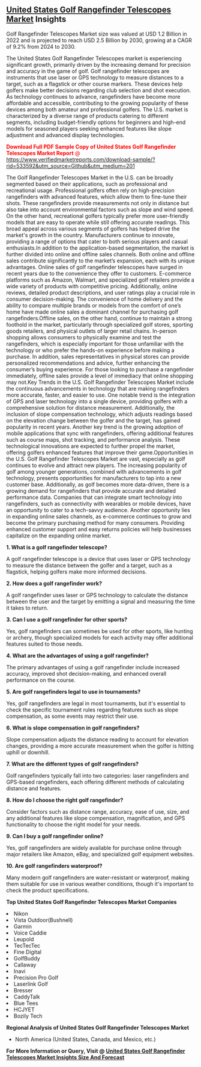 <h2><a href="https://www.verifiedmarketreports.com/download-sample/?rid=533592&amp;utm_source=Github&amp;utm_medium=201" target="_blank">United States Golf Rangefinder Telescopes Market</a> Insights</h2><p>Golf Rangefinder Telescopes Market size was valued at USD 1.2 Billion in 2022 and is projected to reach USD 2.5 Billion by 2030, growing at a CAGR of 9.2% from 2024 to 2030.</p><p><p>The United States Golf Rangefinder Telescopes market is experiencing significant growth, primarily driven by the increasing demand for precision and accuracy in the game of golf. Golf rangefinder telescopes are instruments that use laser or GPS technology to measure distances to a target, such as a flagstick or other course markers. These devices help golfers make better decisions regarding club selection and shot execution. As technology continues to advance, rangefinders have become more affordable and accessible, contributing to the growing popularity of these devices among both amateur and professional golfers. The U.S. market is characterized by a diverse range of products catering to different segments, including budget-friendly options for beginners and high-end models for seasoned players seeking enhanced features like slope adjustment and advanced display technologies. <p><span class=""><span style="color: #ff0000;"><strong>Download Full PDF Sample Copy of United States Golf Rangefinder Telescopes Market Report</strong> @ </span><a href="https://www.verifiedmarketreports.com/download-sample/?rid=533592&amp;utm_source=Github&amp;utm_medium=201" target="_blank">https://www.verifiedmarketreports.com/download-sample/?rid=533592&amp;utm_source=Github&amp;utm_medium=201</a></span></p>The Golf Rangefinder Telescopes Market in the U.S. can be broadly segmented based on their applications, such as professional and recreational usage. Professional golfers often rely on high-precision rangefinders with advanced features, which allow them to fine-tune their shots. These rangefinders provide measurements not only in distance but also take into account environmental factors such as slope and wind speed. On the other hand, recreational golfers typically prefer more user-friendly models that are easy to operate while still offering accurate readings. This broad appeal across various segments of golfers has helped drive the market's growth in the country. Manufacturers continue to innovate, providing a range of options that cater to both serious players and casual enthusiasts.In addition to the application-based segmentation, the market is further divided into online and offline sales channels. Both online and offline sales contribute significantly to the market’s expansion, each with its unique advantages. Online sales of golf rangefinder telescopes have surged in recent years due to the convenience they offer to customers. E-commerce platforms such as Amazon, Walmart, and specialized golf retailers provide a wide variety of products with competitive pricing. Additionally, online reviews, detailed product descriptions, and user ratings play a crucial role in consumer decision-making. The convenience of home delivery and the ability to compare multiple brands or models from the comfort of one’s home have made online sales a dominant channel for purchasing golf rangefinders.Offline sales, on the other hand, continue to maintain a strong foothold in the market, particularly through specialized golf stores, sporting goods retailers, and physical outlets of larger retail chains. In-person shopping allows consumers to physically examine and test the rangefinders, which is especially important for those unfamiliar with the technology or who prefer the hands-on experience before making a purchase. In addition, sales representatives in physical stores can provide personalized recommendations and advice, further enhancing the consumer’s buying experience. For those looking to purchase a rangefinder immediately, offline sales provide a level of immediacy that online shopping may not.Key Trends in the U.S. Golf Rangefinder Telescopes Market include the continuous advancements in technology that are making rangefinders more accurate, faster, and easier to use. One notable trend is the integration of GPS and laser technology into a single device, providing golfers with a comprehensive solution for distance measurement. Additionally, the inclusion of slope compensation technology, which adjusts readings based on the elevation change between the golfer and the target, has gained popularity in recent years. Another key trend is the growing adoption of mobile applications that sync with rangefinders, offering additional features such as course maps, shot tracking, and performance analysis. These technological innovations are expected to further propel the market, offering golfers enhanced features that improve their game.Opportunities in the U.S. Golf Rangefinder Telescopes Market are vast, especially as golf continues to evolve and attract new players. The increasing popularity of golf among younger generations, combined with advancements in golf technology, presents opportunities for manufacturers to tap into a new customer base. Additionally, as golf becomes more data-driven, there is a growing demand for rangefinders that provide accurate and detailed performance data. Companies that can integrate smart technology into rangefinders, such as connectivity with wearables or mobile devices, have an opportunity to cater to a tech-savvy audience. Another opportunity lies in expanding online sales channels, as e-commerce continues to grow and become the primary purchasing method for many consumers. Providing enhanced customer support and easy returns policies will help businesses capitalize on the expanding online market.<p><strong>1. What is a golf rangefinder telescope?</strong></p><p>A golf rangefinder telescope is a device that uses laser or GPS technology to measure the distance between the golfer and a target, such as a flagstick, helping golfers make more informed decisions.</p><p><strong>2. How does a golf rangefinder work?</strong></p><p>A golf rangefinder uses laser or GPS technology to calculate the distance between the user and the target by emitting a signal and measuring the time it takes to return.</p><p><strong>3. Can I use a golf rangefinder for other sports?</strong></p><p>Yes, golf rangefinders can sometimes be used for other sports, like hunting or archery, though specialized models for each activity may offer additional features suited to those needs.</p><p><strong>4. What are the advantages of using a golf rangefinder?</strong></p><p>The primary advantages of using a golf rangefinder include increased accuracy, improved shot decision-making, and enhanced overall performance on the course.</p><p><strong>5. Are golf rangefinders legal to use in tournaments?</strong></p><p>Yes, golf rangefinders are legal in most tournaments, but it's essential to check the specific tournament rules regarding features such as slope compensation, as some events may restrict their use.</p><p><strong>6. What is slope compensation in golf rangefinders?</strong></p><p>Slope compensation adjusts the distance reading to account for elevation changes, providing a more accurate measurement when the golfer is hitting uphill or downhill.</p><p><strong>7. What are the different types of golf rangefinders?</strong></p><p>Golf rangefinders typically fall into two categories: laser rangefinders and GPS-based rangefinders, each offering different methods of calculating distance and features.</p><p><strong>8. How do I choose the right golf rangefinder?</strong></p><p>Consider factors such as distance range, accuracy, ease of use, size, and any additional features like slope compensation, magnification, and GPS functionality to choose the right model for your needs.</p><p><strong>9. Can I buy a golf rangefinder online?</strong></p><p>Yes, golf rangefinders are widely available for purchase online through major retailers like Amazon, eBay, and specialized golf equipment websites.</p><p><strong>10. Are golf rangefinders waterproof?</strong></p><p>Many modern golf rangefinders are water-resistant or waterproof, making them suitable for use in various weather conditions, though it's important to check the product specifications.</p></p><p><strong>Top United States Golf Rangefinder Telescopes Market Companies</strong></p><div data-test-id=""><p><li>Nikon</li><li> Vista Outdoor(Bushnell)</li><li> Garmin</li><li> Voice Caddie</li><li> Leupold</li><li> TecTecTec</li><li> Fine Digital</li><li> GolfBuddy</li><li> Callaway</li><li> Inavi</li><li> Precision Pro Golf</li><li> Laserlink Golf</li><li> Bresser</li><li> CaddyTalk</li><li> Blue Tees</li><li> HCJYET</li><li> Bozily Tech</li></p><div><strong>Regional Analysis of&nbsp;United States Golf Rangefinder Telescopes Market</strong></div><ul><li dir="ltr"><p dir="ltr">North America&nbsp;(United States, Canada, and Mexico, etc.)</p></li></ul><p><strong>For More Information or Query, Visit @&nbsp;</strong><strong><a href="https://www.verifiedmarketreports.com/product/golf-rangefinder-telescopes-market/?utm_source=Github&amp;utm_medium=201" target="_blank">United States Golf Rangefinder Telescopes Market Insights Size And Forecast</a></strong></p></div>

